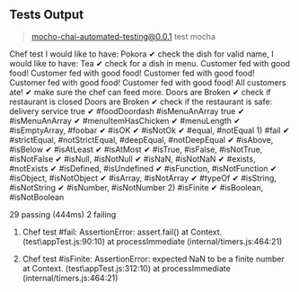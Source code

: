 
## Tests Output

> mocho-chai-automated-testing@0.0.1 test
> mocha



  Chef test
I would like to have:  Pokora
    ✔ check the dish for valid name,
I would like to have:  Tea
    ✔ check for a dish in menu.
Customer fed with good food!
Customer fed with good food!
Customer fed with good food!
Customer fed with good food!
Customer fed with good food!
All customers ate!
    ✔ make sure the chef can feed more.
Doors are  Broken
    ✔ check if restaurant is closed
Doors are  Broken
    ✔ check if the restaurant is safe:
delivery service  true
    ✔ #foodDoordash
#isMenuAnArray true
    ✔ #isMenuAnArray
    ✔ #menuItemHasChicken
    ✔ #menuLength
    ✔ #isEmptyArray, #foobar
    ✔ #isOK
    ✔ #isNotOk
    ✔ #equal, #notEqual
    1) #fail
    ✔ #strictEqual, #notStrictEqual, #deepEqual, #notDeepEqual
    ✔ #isAbove, #isBelow
    ✔ #isAtLeast
    ✔ #isAtMost
    ✔ #isTrue, #isFalse, #isNotTrue, #isNotFalse
    ✔ #isNull, #isNotNull
    ✔ #isNaN, #isNotNaN
    ✔ #exists, #notExists
    ✔ #isDefined, #isUndefined
    ✔ #isFunction, #isNotFunction
    ✔ #isObject, #isNotObject
    ✔ #isArray, #isNotArray
    ✔ #typeOf
    ✔ #isString, #isNotString
    ✔ #isNumber, #isNotNumber
    2) #isFinite
    ✔ #isBoolean, #isNotBoolean


  29 passing (444ms)
  2 failing

  1) Chef test
       #fail:
     AssertionError: assert.fail()
      at Context.<anonymous> (test\appTest.js:90:10)
      at processImmediate (internal/timers.js:464:21)

  2) Chef test
       #isFinite:
     AssertionError: expected NaN to be a finite number
      at Context.<anonymous> (test\appTest.js:312:10)
      at processImmediate (internal/timers.js:464:21)
